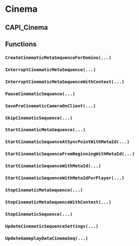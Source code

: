 # Cinema

## CAPI_Cinema

## Functions

### `CreateCinematicMetaSequenceForDomino(...)`

### `InterruptCinematicMetaSequence(...)`

### `InterruptCinematicMetaSequenceWithContext(...)`

### `PauseCinematicSequence(...)`

### `SavePreCinematicCameraOnClient(...)`

### `SkipCinematicSequence(...)`

### `StartCinematicMetaSequence(...)`

### `StartCinematicSequenceAtSyncPointWithMetaId(...)`

### `StartCinematicSequenceFromBeginningWithMetaId(...)`

### `StartCinematicSequenceWithMetaId(...)`

### `StartCinematicSequenceWithMetaIdForPlayer(...)`

### `StopCinematicMetaSequence(...)`

### `StopCinematicMetaSequenceWithContext(...)`

### `StopCinematicSequence(...)`

### `UpdateCinematicSequenceSettings(...)`

### `UpdateGameplayDataCinemaSeq(...)`
